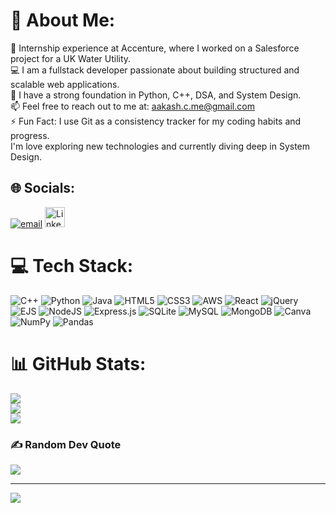 # 💫 About Me:
🔭 Internship experience at Accenture, where I worked on a Salesforce project for a UK Water Utility.<br>💻 I am a fullstack developer passionate about building structured and scalable web applications.<br>🧠 I have a strong foundation in Python, C++, DSA, and System Design.<br>📫 Feel free to reach out to me at: aakash.c.me@gmail.com<br>⚡ Fun Fact: I use Git as a consistency tracker for my coding habits and progress.<br>I'm love exploring new technologies and currently diving deep in System Design.<br>


## 🌐 Socials:
[![email](https://img.shields.io/badge/Email-D14836?logo=gmail&logoColor=white)](mailto:aakash.c.me@gmail.com)  <a href="https://www.linkedin.com/in/aakash-chettay">
  <img src="https://cdn-icons-png.flaticon.com/128/3536/3536505.png" alt="LinkedIn" width="32" height="32">
</a>

# 💻 Tech Stack:
![C++](https://img.shields.io/badge/c++-%2300599C.svg?style=for-the-badge&logo=c%2B%2B&logoColor=white) ![Python](https://img.shields.io/badge/python-3670A0?style=for-the-badge&logo=python&logoColor=ffdd54) ![Java](https://img.shields.io/badge/java-%23ED8B00.svg?style=for-the-badge&logo=openjdk&logoColor=white) ![HTML5](https://img.shields.io/badge/html5-%23E34F26.svg?style=for-the-badge&logo=html5&logoColor=white) ![CSS3](https://img.shields.io/badge/css3-%231572B6.svg?style=for-the-badge&logo=css3&logoColor=white) ![AWS](https://img.shields.io/badge/AWS-%23FF9900.svg?style=for-the-badge&logo=amazon-aws&logoColor=white) ![React](https://img.shields.io/badge/react-%2320232a.svg?style=for-the-badge&logo=react&logoColor=%2361DAFB) ![jQuery](https://img.shields.io/badge/jquery-%230769AD.svg?style=for-the-badge&logo=jquery&logoColor=white) ![EJS](https://img.shields.io/badge/ejs-%23B4CA65.svg?style=for-the-badge&logo=ejs&logoColor=black) ![NodeJS](https://img.shields.io/badge/node.js-6DA55F?style=for-the-badge&logo=node.js&logoColor=white) ![Express.js](https://img.shields.io/badge/express.js-%23404d59.svg?style=for-the-badge&logo=express&logoColor=%2361DAFB) ![SQLite](https://img.shields.io/badge/sqlite-%2307405e.svg?style=for-the-badge&logo=sqlite&logoColor=white) ![MySQL](https://img.shields.io/badge/mysql-4479A1.svg?style=for-the-badge&logo=mysql&logoColor=white) ![MongoDB](https://img.shields.io/badge/MongoDB-%234ea94b.svg?style=for-the-badge&logo=mongodb&logoColor=white) ![Canva](https://img.shields.io/badge/Canva-%2300C4CC.svg?style=for-the-badge&logo=Canva&logoColor=white) ![NumPy](https://img.shields.io/badge/numpy-%23013243.svg?style=for-the-badge&logo=numpy&logoColor=white) ![Pandas](https://img.shields.io/badge/pandas-%23150458.svg?style=for-the-badge&logo=pandas&logoColor=white)
# 📊 GitHub Stats:
![](https://github-readme-stats.vercel.app/api?username=AakashChettay&theme=dark&hide_border=true&include_all_commits=false&count_private=true)<br/>
![](https://nirzak-streak-stats.vercel.app/?user=AakashChettay&theme=dark&hide_border=true)<br/>
![](https://github-readme-stats.vercel.app/api/top-langs/?username=AakashChettay&theme=dark&hide_border=true&include_all_commits=false&count_private=true&layout=compact)

### ✍️ Random Dev Quote
![](https://quotes-github-readme.vercel.app/api?type=horizontal&theme=light)

---
[![](https://visitcount.itsvg.in/api?id=AakashChettay&icon=0&color=0)](https://visitcount.itsvg.in)

<!-- Proudly created with GPRM ( https://gprm.itsvg.in ) -->
